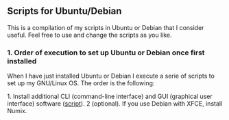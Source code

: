 ## Scripts for Ubuntu/Debian

This is a compilation of my scripts in Ubuntu or Debian that I consider useful. Feel free to use and change the scripts as you like.

### 1. Order of execution to set up Ubuntu or Debian once first installed

When I have just installed Ubuntu or Debian I execute a serie of scripts to set up my GNU/Linux OS. The order is the following:

1\. Install additional CLI (command-line interface) and GUI (graphical user interface) software ([script](https://github.com/milq/scripts-ubuntu-debian/blob/master/scripts/bash/install-additional-software.sh)).
2 (optional). If you use Debian with XFCE, install Numix.
